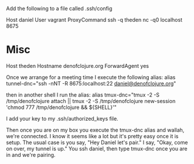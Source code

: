 Add the following to a file called .ssh/config

Host daniel
User vagrant
ProxyCommand ssh -q theden nc -q0 localhost 8675

# Misc
Host theden
Hostname denofclojure.org
ForwardAgent yes

Once we arrange for a meeting time I execute the following alias:
alias tunnel-dnc="ssh -nNT -R 8675:localhost:22 daniel@denofclojure.org"

then in another shell I run the alias:
alias tmux-dnc="tmux -2 -S /tmp/denofclojure attach || tmux -2 -S /tmp/denofclojure new-session 'chmod 777 /tmp/denofclojure && ${SHELL}'"

I add your key to my .ssh/authorized_keys file.

Then once you are on my box you execute the tmux-dnc alias and wallah, we're connected.
I know it seems like a lot but it's pretty easy once it is setup. The usual case is you say, "Hey Daniel let's pair." I say, "Okay, come on over, my tunnel is up." You ssh daniel, then type tmux-dnc once you are in and we're pairing.
